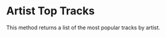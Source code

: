 Artist Top Tracks
=================

This method returns a list of the most popular tracks by artist.